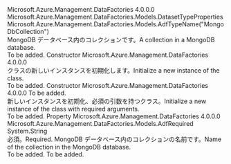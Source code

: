 <Type Name="MongoDbCollectionDataset" FullName="Microsoft.Azure.Management.DataFactories.Models.MongoDbCollectionDataset">
  <TypeSignature Language="C#" Value="public class MongoDbCollectionDataset : Microsoft.Azure.Management.DataFactories.Models.DatasetTypeProperties" />
  <TypeSignature Language="ILAsm" Value=".class public auto ansi beforefieldinit MongoDbCollectionDataset extends Microsoft.Azure.Management.DataFactories.Models.DatasetTypeProperties" />
  <TypeSignature Language="DocId" Value="T:Microsoft.Azure.Management.DataFactories.Models.MongoDbCollectionDataset" />
  <TypeSignature Language="VB.NET" Value="Public Class MongoDbCollectionDataset&#xA;Inherits DatasetTypeProperties" />
  <TypeSignature Language="F#" Value="type MongoDbCollectionDataset = class&#xA;    inherit DatasetTypeProperties" />
  <AssemblyInfo>
    <AssemblyName>Microsoft.Azure.Management.DataFactories</AssemblyName>
    <AssemblyVersion>4.0.0.0</AssemblyVersion>
  </AssemblyInfo>
  <Base>
    <BaseTypeName>Microsoft.Azure.Management.DataFactories.Models.DatasetTypeProperties</BaseTypeName>
  </Base>
  <Interfaces />
  <Attributes>
    <Attribute>
      <AttributeName>Microsoft.Azure.Management.DataFactories.Models.AdfTypeName("MongoDbCollection")</AttributeName>
    </Attribute>
  </Attributes>
  <Docs>
    <summary>
            <span data-ttu-id="fcbb5-101">MongoDB データベース内のコレクションです。</span><span class="sxs-lookup"><span data-stu-id="fcbb5-101">A collection in a MongoDB database.</span></span>
            </summary>
    <remarks>To be added.</remarks>
  </Docs>
  <Members>
    <Member MemberName=".ctor">
      <MemberSignature Language="C#" Value="public MongoDbCollectionDataset ();" />
      <MemberSignature Language="ILAsm" Value=".method public hidebysig specialname rtspecialname instance void .ctor() cil managed" />
      <MemberSignature Language="DocId" Value="M:Microsoft.Azure.Management.DataFactories.Models.MongoDbCollectionDataset.#ctor" />
      <MemberSignature Language="VB.NET" Value="Public Sub New ()" />
      <MemberType>Constructor</MemberType>
      <AssemblyInfo>
        <AssemblyName>Microsoft.Azure.Management.DataFactories</AssemblyName>
        <AssemblyVersion>4.0.0.0</AssemblyVersion>
      </AssemblyInfo>
      <Parameters />
      <Docs>
        <summary>
            <span data-ttu-id="fcbb5-102"><see cref="T:Microsoft.Azure.Management.DataFactories.Models.MongoDbCollectionDataset" /> クラスの新しいインスタンスを初期化します。</span><span class="sxs-lookup"><span data-stu-id="fcbb5-102">Initialize a new instance of the <see cref="T:Microsoft.Azure.Management.DataFactories.Models.MongoDbCollectionDataset" /> class.</span></span>
            </summary>
        <remarks>To be added.</remarks>
      </Docs>
    </Member>
    <Member MemberName=".ctor">
      <MemberSignature Language="C#" Value="public MongoDbCollectionDataset (string collectionName);" />
      <MemberSignature Language="ILAsm" Value=".method public hidebysig specialname rtspecialname instance void .ctor(string collectionName) cil managed" />
      <MemberSignature Language="DocId" Value="M:Microsoft.Azure.Management.DataFactories.Models.MongoDbCollectionDataset.#ctor(System.String)" />
      <MemberSignature Language="VB.NET" Value="Public Sub New (collectionName As String)" />
      <MemberSignature Language="F#" Value="new Microsoft.Azure.Management.DataFactories.Models.MongoDbCollectionDataset : string -&gt; Microsoft.Azure.Management.DataFactories.Models.MongoDbCollectionDataset" Usage="new Microsoft.Azure.Management.DataFactories.Models.MongoDbCollectionDataset collectionName" />
      <MemberType>Constructor</MemberType>
      <AssemblyInfo>
        <AssemblyName>Microsoft.Azure.Management.DataFactories</AssemblyName>
        <AssemblyVersion>4.0.0.0</AssemblyVersion>
      </AssemblyInfo>
      <Parameters>
        <Parameter Name="collectionName" Type="System.String" />
      </Parameters>
      <Docs>
        <param name="collectionName">To be added.</param>
        <summary>
            <span data-ttu-id="fcbb5-103">新しいインスタンスを初期化、<see cref="T:Microsoft.Azure.Management.DataFactories.Models.MongoDbCollectionDataset" />必須の引数を持つクラス。</span><span class="sxs-lookup"><span data-stu-id="fcbb5-103">Initialize a new instance of the <see cref="T:Microsoft.Azure.Management.DataFactories.Models.MongoDbCollectionDataset" /> class with required arguments.</span></span>
            </summary>
        <remarks>To be added.</remarks>
      </Docs>
    </Member>
    <Member MemberName="CollectionName">
      <MemberSignature Language="C#" Value="public string CollectionName { get; set; }" />
      <MemberSignature Language="ILAsm" Value=".property instance string CollectionName" />
      <MemberSignature Language="DocId" Value="P:Microsoft.Azure.Management.DataFactories.Models.MongoDbCollectionDataset.CollectionName" />
      <MemberSignature Language="VB.NET" Value="Public Property CollectionName As String" />
      <MemberSignature Language="F#" Value="member this.CollectionName : string with get, set" Usage="Microsoft.Azure.Management.DataFactories.Models.MongoDbCollectionDataset.CollectionName" />
      <MemberType>Property</MemberType>
      <AssemblyInfo>
        <AssemblyName>Microsoft.Azure.Management.DataFactories</AssemblyName>
        <AssemblyVersion>4.0.0.0</AssemblyVersion>
      </AssemblyInfo>
      <Attributes>
        <Attribute>
          <AttributeName>Microsoft.Azure.Management.DataFactories.Models.AdfRequired</AttributeName>
        </Attribute>
      </Attributes>
      <ReturnValue>
        <ReturnType>System.String</ReturnType>
      </ReturnValue>
      <Docs>
        <summary>
            <span data-ttu-id="fcbb5-104">必須。</span><span class="sxs-lookup"><span data-stu-id="fcbb5-104">Required.</span></span> <span data-ttu-id="fcbb5-105">MongoDB データベース内のコレクションの名前です。</span><span class="sxs-lookup"><span data-stu-id="fcbb5-105">Name of the collection in the MongoDB database.</span></span>
            </summary>
        <value>To be added.</value>
        <remarks>To be added.</remarks>
      </Docs>
    </Member>
  </Members>
</Type>